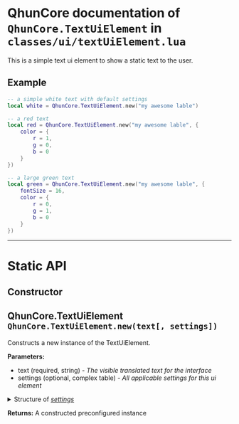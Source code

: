 # QhunCore documentation of `QhunCore.TextUiElement` in `classes/ui/textUiElement.lua`

This is a simple text ui element to show a static text to the user.

## Example

```lua
-- a simple white text with default settings
local white = QhunCore.TextUiElement.new("my awesome lable")

-- a red text
local red = QhunCore.TextUiElement.new("my awesome lable", {
    color = {
        r = 1,
        g = 0,
        b = 0
    }
})

-- a large green text
local green = QhunCore.TextUiElement.new("my awesome lable", {
    fontSize = 16,
    color = {
        r = 0,
        g = 1,
        b = 0
    }
})
```

---

# Static API

## Constructor

## QhunCore.TextUiElement `QhunCore.TextUiElement.new(text[, settings])`

Constructs a new instance of the TextUiElement.

**Parameters:**
- text (required, string) - *The visible translated text for the interface*
- settings (optional, complex table) - *All applicable settings for this ui element*

<details><summary>Structure of <i><u>settings</u></i></summary>
<p>

```
{
    -- the visible font width
    fontSize?: number = 11,
    -- the color in RGB from 0 to 1
    color?: {
        r: number = 1,
        g: number = 1,
        b: number = 1
    },
    -- adds some extra padding to this element
    padding?: number = 0
}
```

</p>
</details>

**Returns:** A constructed preconfigured instance